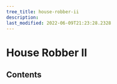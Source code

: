 ```yaml
---
tree_title: house-robber-ii
description: 
last_modified: 2022-06-09T21:23:28.2328
---
```


# House Robber II

## Contents
